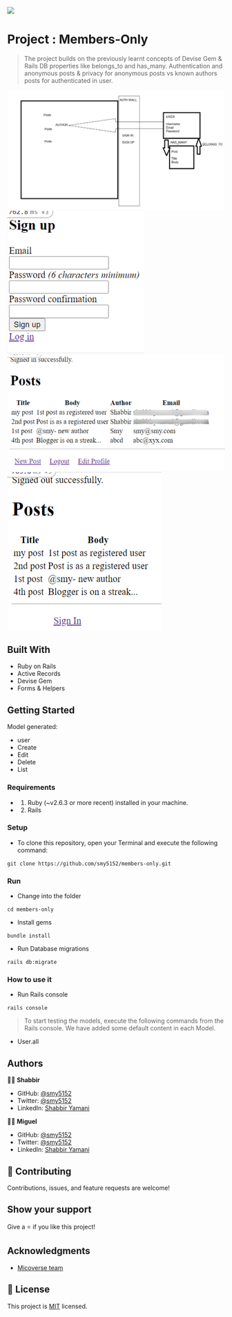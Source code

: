 ![](https://img.shields.io/badge/Microverse-blueviolet)

# Project : Members-Only

> The project builds on the previously learnt concepts of Devise Gem & Rails DB properties like belongs_to and has_many. Authentication and anonymous posts & privacy for anonymous posts vs known authors posts for authenticated in user.

![DESIGN](app-design-features.png)
![Signup](Signup.png)
![Posts-Logged In](Posts-signedin.png)
![Posts-Logged Out](Posts-signedOut.png)

## Built With

- Ruby on Rails
- Active Records
- Devise Gem
- Forms & Helpers
## Getting Started

Model generated:

- user
 - Create
 - Edit
 - Delete
 - List

### Requirements
- 1. Ruby (~v2.6.3 or more recent) installed in your machine.
- 2. Rails

### Setup

* To clone this repository, open your Terminal and execute the following command:
```
git clone https://github.com/smy5152/members-only.git
```

### Run
* Change into the folder
```
cd members-only
```
* Install gems
```
bundle install
```
* Run Database migrations
```
rails db:migrate
```

### How to use it

* Run Rails console
```
rails console
```

> To start testing the models, execute the following commands from the Rails console.
> We have added some default content in each Model.

- User.all

## Authors

🧑‍💻 **Shabbir**

- GitHub: [@smy5152](https://github.com/smy5152)
- Twitter: [@smy5152](https://twitter.com/smy5152)
- LinkedIn: [Shabbir Yamani](https://www.linkedin.com/in/shabbirmyamani/)

🧑‍💻 **Miguel**

- GitHub: [@smy5152](https://github.com/smy5152)
- Twitter: [@smy5152](https://twitter.com/smy5152)
- LinkedIn: [Shabbir Yamani](https://www.linkedin.com/in/shabbirmyamani/)

## 🤝 Contributing

Contributions, issues, and feature requests are welcome!
## Show your support

Give a ⭐️ if you like this project!

## Acknowledgments

- [Micoverse team](https://microverse.pathwright.com/library/fast-track-curriculum/69047/path/step/49722686/)

## 📝 License

This project is [MIT](LICENSE) licensed.
